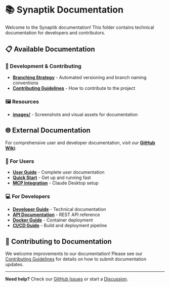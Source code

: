 # 📚 Synaptik Documentation

Welcome to the Synaptik documentation! This folder contains technical documentation for developers and contributors.

## 📋 Available Documentation

### 🔧 Development & Contributing
- **[Branching Strategy](BRANCHING_STRATEGY.md)** - Automated versioning and branch naming conventions
- **[Contributing Guidelines](../CONTRIBUTING.md)** - How to contribute to the project

### 🖼️ Resources
- **[images/](images/)** - Screenshots and visual assets for documentation

## 🌐 External Documentation

For comprehensive user and developer documentation, visit our **[GitHub Wiki](https://github.com/Dukeroyahl/Synaptik/wiki)**:

### 👥 For Users
- **[User Guide](https://github.com/Dukeroyahl/Synaptik/wiki/User-Guide)** - Complete user documentation
- **[Quick Start](https://github.com/Dukeroyahl/Synaptik/wiki/Quick-Start)** - Get up and running fast
- **[MCP Integration](https://github.com/Dukeroyahl/Synaptik/wiki/MCP-Server)** - Claude Desktop setup

### 💻 For Developers
- **[Developer Guide](https://github.com/Dukeroyahl/Synaptik/wiki/Developer-Guide)** - Technical documentation
- **[API Documentation](https://github.com/Dukeroyahl/Synaptik/wiki/API-Reference)** - REST API reference
- **[Docker Guide](https://github.com/Dukeroyahl/Synaptik/wiki/Docker-Guide)** - Container deployment
- **[CI/CD Guide](https://github.com/Dukeroyahl/Synaptik/wiki/CI-CD)** - Build and deployment pipeline

## 🤝 Contributing to Documentation

We welcome improvements to our documentation! Please see our [Contributing Guidelines](../CONTRIBUTING.md) for details on how to submit documentation updates.

---

**Need help?** Check our [GitHub Issues](https://github.com/Dukeroyahl/Synaptik/issues) or start a [Discussion](https://github.com/Dukeroyahl/Synaptik/discussions).